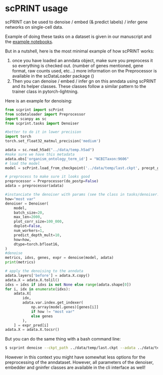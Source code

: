 # scPRINT usage

scPRINT can be used to denoise / embed (& predict labels) / infer gene networks on single-cell data.

Example of doing these tasks on a dataset is given in our manuscript and the [example notebooks](notebooks/cancer_usecase.ipynb).

But in a nutshell, here is the most minimal example of how scPRINT works: 

1. once you have loaded an anndata object, make sure you preprocess it so everything is checked out. (number of genes mentioned, gene format, raw counts used, etc...) more information on the Preprocessor is available in the scDataLoader package ()
2. Then you can denoise / embed / infer gn on this anndata using scPRINT and its helper classes. These classes follow a similar pattern to the trainer class in pytorch-lightning.

Here is an example for denoising:

```py
from scprint import scPrint
from scdataloader import Preprocessor
import scanpy as sc
from scprint.tasks import Denoiser

#better to do it in lower precision
import torch
torch.set_float32_matmul_precision('medium')

adata = sc.read_h5ad("../data/temp.h5ad")
#make sure we have this metadata
adata.obs['organism_ontology_term_id'] = "NCBITaxon:9606"
# load the model
model = scPrint.load_from_checkpoint('../data/temp/last.ckpt', precpt_gene_emb=None)

# preprocess to make sure it looks good
preprocessor = Preprocessor(do_postp=False)
adata = preprocessor(adata)

#instanciate the denoiser with params (see the class in tasks/denoiser.py)
how="most var"
denoiser = Denoiser(
    model,
    batch_size=20,
    max_len=2000,
    plot_corr_size=100_000,
    doplot=False,
    num_workers=1,
    predict_depth_mult=10,
    how=how,
    dtype=torch.bfloat16,
)
#denoise
metrics, idxs, genes, expr = denoise(model, adata)
print(metrics)

# apply the denoising to the anndata
adata.layers['before'] = adata.X.copy()
adata.X = adata.X.tolil()
idxs = idxs if idxs is not None else range(adata.shape[0])
for i, idx in enumerate(idxs):
    adata.X[
        idx,
        adata.var.index.get_indexer(
            np.array(model.genes)[genes[i]]
            if how != "most var"
            else genes
        ),
    ] = expr_pred[i]
adata.X = adata.X.tocsr()
```

But you can do the same thing with a bash command line:

```bash
$ scprint denoise --ckpt_path ../data/temp/last.ckpt --adata ../data/temp.h5ad --how "most var" --dtype "torch.bfloat16" --batch_size 20 --max_len 2000 --plot_corr_size 100000 --num_workers 1 --predict_depth_mult 10 --doplot false --species "NCBITaxon:9606"
```

However in this context you might have somewhat less options for the preprocessing of the anndataset. However, all parameters of the denoiser, embedder and gninfer classes are available in the cli interface as well!